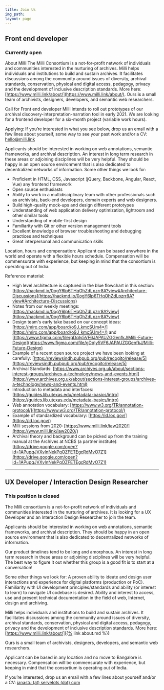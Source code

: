 ```yaml
---
title: Join Us
img_path: 
layout: page
---
```


## Front end developer
### Currently open

About Milli
The Milli Consortium is a not-for-profit network of individuals and communities interested in the nurturing of archives. Milli helps individuals and institutions to build and sustain archives. It facilitates discussions among the community around issues of diversity, archival standards, conservation, physical and digital access, pedagogy, privacy and the development of inclusive description standards. More here: [https://www.milli.link/about/](https://www.milli.link/about/). Ours is a small team of archivists, designers, developers, and semantic web researchers.

Call for Front end developer
Milli intends to roll out prototypes of our archival discovery-interpretation-narration tool in early 2021. We are looking for a frontend developer for a six-month project (variable work hours).

Applying:
If you’re interested in what you see below, drop us an email with a few lines about yourself, some way to see your past work and/or a CV: [hello@milli.link](hello@milli.link)

Applicants should be interested in working on web annotations, semantic frameworks, and archival description. An interest in long term research in these areas or adjoining disciplines will be very helpful. They should be happy in an open source environment that is also dedicated to decentralized networks of information. Some other things we look for:

* Proficient in HTML, CSS, Javascript (jQuery, Backbone, Angular, React, Vue) any frontend framework
* Open source enthusiasts
* Ability to work in a multidisciplinary team with other professionals such as archivists, back-end developers, domain experts and web designers.
* Build high-quality mock-ups and design different prototypes
* Understanding of web application delivery optimization, lightroom and other similar tools
* Understanding of mobile-first design
* Familiarity with Git or other version management tools
* Excellent knowledge of browser troubleshooting and debugging practices and techniques
* Great interpersonal and communication skills

Location, hours and compensation:
Applicant can be based anywhere in the world and operate with a flexible hours schedule. Compensation will be commensurate with experience, but keeping in mind that the consortium is operating out of India.

Reference material:
* High level architecture is captured in the blue flowchart in this section: [https://hackmd.io/0ogY6lp6THqOhZdLpzrr8A?view#Architecture-Discussions](https://hackmd.io/0ogY6lp6THqOhZdLpzrr8A?view#Architecture-Discussions)
* Notes from our weekly meetings: [https://hackmd.io/0ogY6lp6THqOhZdLpzrr8A?view](https://hackmd.io/0ogY6lp6THqOhZdLpzrr8A?view)
* Design team's early take based on our concept ideas: [https://miro.com/app/board/o9J_kmcSUm4=/](https://miro.com/app/board/o9J_kmcSUm4=/) and [https://www.figma.com/file/gDqIy5VF6JAPAUZGGenfkJ/Milli-Future-Design](https://www.figma.com/file/gDqIy5VF6JAPAUZGGenfkJ/Milli-Future-Design)
* Example of a recent open source project we have been looking at carefully: [https://reviewsindh.pubpub.org/pub/recogito/release/5](https://reviewsindh.pubpub.org/pub/recogito/release/5)
* Archival Standards: [https://www.archives.org.uk/about/sections-interest-groups/archives-a-technology/news-and-events.html](https://www.archives.org.uk/about/sections-interest-groups/archives-a-technology/news-and-events.html)
* Introduction to metadata and interfaces: [https://guides.lib.utexas.edu/metadata-basics/intro](https://guides.lib.utexas.edu/metadata-basics/intro)
* Web annotation vocabulary:  [https://www.w3.org/TR/annotation-protocol/](https://www.w3.org/TR/annotation-protocol/)
* Example of standardized vocabulary: [https://id.loc.gov/](https://id.loc.gov/)
* Milli sessions from 2020: [https://www.milli.link/iaw2020/](https://www.milli.link/iaw2020/)
* Archival theory and background can be picked up from the training manual at the Archives at NCBS (a partner institute): [https://drive.google.com/open?id=1APupqJVXvInNekPqOZFETEgcRdMvO7Z1](https://drive.google.com/open?id=1APupqJVXvInNekPqOZFETEgcRdMvO7Z1)


-----

## UX Developer / Interaction Design Researcher
### This position is closed
The Milli consortium is a not-for-profit network of individuals and
communities interested in the nurturing of archives. It is looking for a
UX Developer and an Interaction Design Researcher to join the team.

Applicants should be interested in working on web annotations, semantic
frameworks, and archival description. They should be happy in an open
source environment that is also dedicated to decentralized networks of
information.

Our product timelines tend to be long and amorphous. An interest in long
term research in these areas or adjoining disciplines will be very
helpful. The best way to figure it out whether this group is a good fit
is to start at a conversation!

Some other things we look for:
A proven ability to ideate and design user interactions and experience
for digital platforms (production or PoC).
Familiarity with UI development principles/standards and ability (or
interest to learn) to navigate UI codebase is desired.
Ability and interest to access, use and present technical documentation
in the field of web, Internet, design and archiving.

Milli helps individuals and institutions to build and sustain archives.
It facilitates discussions among the community around issues of
diversity, archival standards, conservation, physical and digital
access, pedagogy, privacy and the development of inclusive description
standards. More here: [https://www.milli.link/about/]({% link about.md %})

Ours is a small team of archivists, designers, developers, and semantic
web researchers.

Applicant can be based in any location and no move to Bangalore is
necessary. Compensation will be commensurate with experience, but
keeping in mind that the consortium is operating out of India.

If you’re interested, drop us an email with a few lines about yourself
and/or a CV: <a href="mailto:janastu@servelots.com">janastu (at) servelots (dot) com</a>
